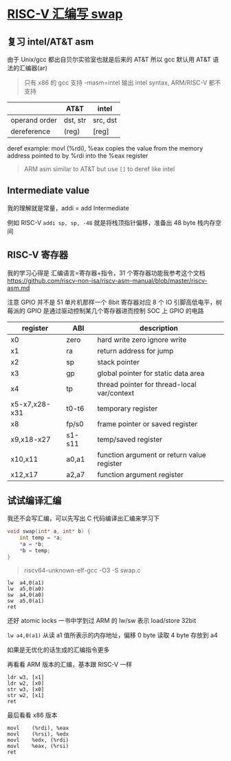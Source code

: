 # [RISC-V 汇编写 swap](/2023/08/riscv_asm_swap_two_integer.md)

## 复习 intel/AT&T asm
由于 Unix/gcc 都出自贝尔实验室也就是后来的 AT&T 所以 gcc 默认用 AT&T 语法的汇编器(ar)

> 只有 x86 的 gcc 支持 -masm=intel 输出 intel syntax, ARM/RISC-V 都不支持

||AT&T|intel|
|---|---|---|
|operand order|dst, str|src, dst|
|dereference|(reg)|[reg]|

deref example: movl (%rdi), %eax copies the value from the memory address pointed to by %rdi into the %eax register

> ARM asm similar to AT&T but use `[]` to deref like intel

## Intermediate value
我的理解就是常量，addi = add Intermediate

例如 RISC-V `addi sp, sp, -48` 就是将栈顶指针偏移，准备出 48 byte 栈内存空间

## RISC-V 寄存器
我的学习心得是 汇编语言=寄存器+指令，31 个寄存器功能我参考这个文档 <https://github.com/riscv-non-isa/riscv-asm-manual/blob/master/riscv-asm.md>

注意 GPIO 并不是 51 单片机那样一个 8bit 寄存器对应 8 个 IO 引脚高低电平，树莓派的 GPIO 是通过驱动控制某几个寄存器进而控制 SOC 上 GPIO 的电路

|register|ABI|description|
|---|---|---|
|x0|zero|hard write zero ignore write|
|x1|ra|return address for jump|
|x2|sp|stack pointer|
|x3|gp|global pointer for static data area|
|x4|tp|thread pointer for thread-local var/context|
|x5-x7,x28-x31|t0-t6|temporary register|
|x8|fp/s0|frame pointer or saved register|
|x9,x18-x27|s1-s11|temp/saved register|
|x10,x11|a0,a1|function argument or return value register|
|x12,x17|a2,a7|function argument register|

## 试试编译汇编

我还不会写汇编，可以先写出 C 代码编译出汇编来学习下

```c
void swap(int* a, int* b) {
    int temp = *a;
    *a = *b;
    *b = temp;
}
```

> riscv64-unknown-elf-gcc -O3 -S swap.c

```
lw	a4,0(a1)
lw	a5,0(a0)
sw	a4,0(a0)
sw	a5,0(a1)
ret
```

还好 atomic locks 一书中学到过 ARM 的 lw/sw 表示 load/store 32bit

`lw	a4,0(a1)` 从读 a1 值所表示的内存地址，偏移 0 byte 读取 4 byte 存放到 a4

如果是无优化的话生成的汇编指令更多

再看看 ARM 版本的汇编，基本跟 RISC-V 一样

```
ldr	w3, [x1]
ldr	w2, [x0]
str	w3, [x0]
str	w2, [x1]
ret
```

最后看看 x86 版本

```
movl	(%rdi), %eax
movl	(%rsi), %edx
movl	%edx, (%rdi)
movl	%eax, (%rsi)
ret
```
